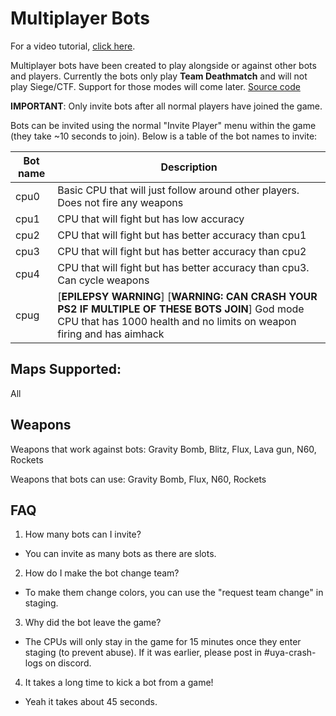 # Multiplayer Bots

For a video tutorial, [click here](https://www.youtube.com/watch?v=kq6FEfRyoZg).

Multiplayer bots have been created to play alongside or against other bots and players. Currently the bots only play **Team Deathmatch** and will not play Siege/CTF. Support for those modes will come later. [Source code](https://github.com/Horizon-Private-Server/horizon-uya-bot)

**IMPORTANT**: Only invite bots after all normal players have joined the game.

Bots can be invited using the normal "Invite Player" menu within the game (they take ~10 seconds to join). Below is a table of the bot names to invite:

| Bot name  | Description |
| ------------- | ------------- |
| cpu0  | Basic CPU that will just follow around other players. Does not fire any weapons  |
| cpu1  | CPU that will fight but has low accuracy |
| cpu2  | CPU that will fight but has better accuracy than cpu1 |
| cpu3  | CPU that will fight but has better accuracy than cpu2 |
| cpu4  | CPU that will fight but has better accuracy than cpu3. Can cycle weapons |
| cpug  | [**EPILEPSY WARNING**] [**WARNING: CAN CRASH YOUR PS2 IF MULTIPLE OF THESE BOTS JOIN**] God mode CPU that has 1000 health and no limits on weapon firing and has aimhack |

## Maps Supported:
All

## Weapons
Weapons that work against bots: Gravity Bomb, Blitz, Flux, Lava gun, N60, Rockets

Weapons that bots can use: Gravity Bomb, Flux, N60, Rockets

## FAQ
1. How many bots can I invite?
- You can invite as many bots as there are slots.


2. How do I make the bot change team?
- To make them change colors, you can use the "request team change" in staging.


3. Why did the bot leave the game?
- The CPUs will only stay in the game for 15 minutes once they enter staging (to prevent abuse). If it was earlier, please post in #uya-crash-logs on discord.


4. It takes a long time to kick a bot from a game!
- Yeah it takes about 45 seconds.
